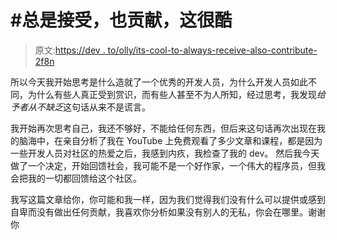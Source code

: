 # #总是接受，也贡献，这很酷

> 原文:[https://dev . to/olly/its-cool-to-always-receive-also-contribute-2f8n](https://dev.to/olly/its-cool-to-always-receive-also-contribute-2f8n)

所以今天我开始思考是什么造就了一个优秀的开发人员，为什么开发人员如此不同，为什么有些人真正受到赏识，而有些人甚至不为人所知，经过思考，我发现*给予者从不缺乏*这句话从来不是谎言。

我开始再次思考自己，我还不够好，不能给任何东西，但后来这句话再次出现在我的脑海中，在亲自分析了我在 YouTube 上免费观看了多少文章和课程，都是因为一些开发人员对社区的热爱之后，我感到内疚，我检查了我的 dev。 然后我今天做了一个决定，开始回馈社会，我可能不是一个好作家，一个伟大的程序员，但我会把我的一切都回馈给这个社区。

我写这篇文章给你，你可能和我一样，因为我们觉得我们没有什么可以提供或感到自卑而没有做出任何贡献，我喜欢你分析如果没有别人的无私，你会在哪里。谢谢你